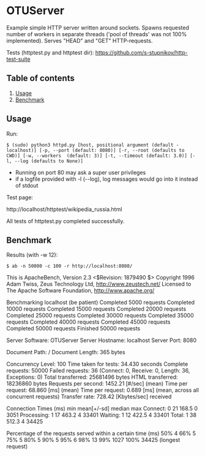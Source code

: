 # OTUServer

Example simple HTTP server written around sockets. Spawns requested number of workers in separate threads ('pool of threads' was not 100% implemented). Serves "HEAD" and "GET" HTTP-requests.

Tests (httptest.py and httptest dir): https://github.com/s-stupnikov/http-test-suite

## Table of contents
1. [Usage](#usage)
2. [Benchmark](#benchmark)


## Usage

Run:

`$ (sudo) python3 httpd.py [host, positional argument (default - localhost)] [-p, --port (default: 8080)] [-r, --root (defaults to CWD)] [-w, --workers  (default: 3)] [-t, --timeout (default: 3.0)] [-l, --log (defaults to None)]`

* Running on port 80 may ask a super user privileges
* if a logfile provided with -l (--log), log messages would go into it instead of stdout

Test page:

http://localhost/httptest/wikipedia_russia.html

All tests of httptest.py completed successfully.


## Benchmark

Results (with -w 12):

`$ ab -n 50000 -c 100 -r http://localhost:8080/`

This is ApacheBench, Version 2.3 <$Revision: 1879490 $>
Copyright 1996 Adam Twiss, Zeus Technology Ltd, http://www.zeustech.net/
Licensed to The Apache Software Foundation, http://www.apache.org/

Benchmarking localhost (be patient)
Completed 5000 requests
Completed 10000 requests
Completed 15000 requests
Completed 20000 requests
Completed 25000 requests
Completed 30000 requests
Completed 35000 requests
Completed 40000 requests
Completed 45000 requests
Completed 50000 requests
Finished 50000 requests


Server Software:        OTUServer
Server Hostname:        localhost
Server Port:            8080

Document Path:          /
Document Length:        365 bytes

Concurrency Level:      100
Time taken for tests:   34.430 seconds
Complete requests:      50000
Failed requests:        36
   (Connect: 0, Receive: 0, Length: 36, Exceptions: 0)
Total transferred:      25681496 bytes
HTML transferred:       18236860 bytes
Requests per second:    1452.21 [#/sec] (mean)
Time per request:       68.860 [ms] (mean)
Time per request:       0.689 [ms] (mean, across all concurrent requests)
Transfer rate:          728.42 [Kbytes/sec] received

Connection Times (ms)
              min  mean[+/-sd] median   max
Connect:        0   21 168.5      0    3051
Processing:     1   17 463.2      4   33401
Waiting:        1   12 422.5      4   33401
Total:          1   38 512.3      4   34425

Percentage of the requests served within a certain time (ms)
  50%      4
  66%      5
  75%      5
  80%      5
  90%      5
  95%      6
  98%     13
  99%   1027
 100%  34425 (longest request)